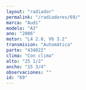 ```yaml
---
layout: "radiador"
permalink: "/radiadores/69/"
marca: "Audi"
modelo: "A3"
ano: "2006"
motor: "L4 2.0, V6 3.2"
transmision: "Automática"
parte: "434022"
clima: "Con clima"
alto: "25 1/2"
ancho: "15 3/4"
observaciones: ""
id: "69"
---
```



